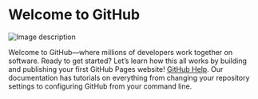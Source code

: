 # Welcome to GitHub

![Image description](images/mfm_steamed_punk_01.png)

Welcome to GitHub—where millions of developers work together on software. Ready to get started? Let’s learn how this all works by building and publishing your first GitHub Pages website!
 [GitHub Help](https://help.github.com). Our documentation has tutorials on everything from changing your repository settings to configuring GitHub from your command line.
